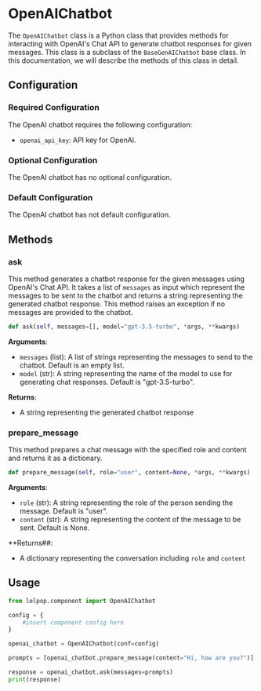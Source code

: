 # OpenAIChatbot

The `OpenAIChatbot` class is a Python class that provides methods for interacting with OpenAI's Chat API to generate chatbot responses for given messages. This class is a subclass of the `BaseGenAIChatbot` base class. In this documentation, we will describe the methods of this class in detail.


## Configuration

### Required Configuration
The OpenAI chatbot requires the following configuration: 

- `openai_api_key`: API key for OpenAI. 

### Optional Configuration
The OpenAI chatbot  has no optional configuration.

### Default Configuration
The OpenAI chatbot has not default configuration.

## Methods

### ask 
This method generates a chatbot response for the given messages using OpenAI's Chat API. It takes a list of `messages` as input which represent the messages to be sent to the chatbot and returns a string representing the generated chatbot response. This method raises an exception if no messages are provided to the chatbot.

```python 
def ask(self, messages=[], model="gpt-3.5-turbo", *args, **kwargs)
```

**Arguments**: 

* `messages` (list): A list of strings representing the messages to send to the chatbot. Default is an empty list.
* `model` (str): A string representing the name of the model to use for generating chat responses. Default is "gpt-3.5-turbo".

**Returns**: 

* A string representing the generated chatbot response


### prepare_message 

This method prepares a chat message with the specified role and content and returns it as a dictionary.


```python 
def prepare_message(self, role="user", content=None, *args, **kwargs)
```

**Arguments**: 

* `role` (str): A string representing the role of the person sending the message. Default is "user".
* `content` (str): A string representing the content of the message to be sent. Default is None.

**Returns##: 

* A dictionary representing the conversation including `role` and `content`

## Usage

```python
from lolpop.component import OpenAIChatbot

config = {
    #insert component config here 
}

openai_chatbot = OpenAIChatbot(conf=config)

prompts = [openai_chatbot.prepare_message(content="Hi, how are you?")]

response = openai_chatbot.ask(messages=prompts)
print(response)
```